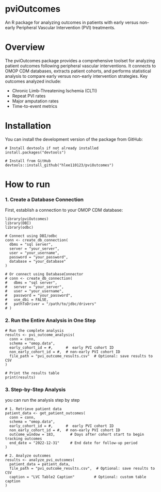 # pviOutcomes
An R package for analyzing outcomes in patients with early versus non-early Peripheral Vascular Intervention (PVI) treatments.
# Overview
The pviOutcomes package provides a comprehensive toolset for analyzing patient outcomes following peripheral vascular interventions. It connects to OMOP CDM databases, extracts patient cohorts, and performs statistical analysis to compare early versus non-early intervention strategies.
Key outcomes analyzed include:

* Chronic Limb-Threatening Ischemia (CLTI)
* Repeat PVI rates
* Major amputation rates
* Time-to-event metrics

# Installation
You can install the development version of the package from GitHub:

```{r}
# Install devtools if not already installed
install.packages("devtools")

# Install from GitHub
devtools::install_github("hlee110123/pviOutcomes")
```
# How to run

### 1. Create a Database Connection
First, establish a connection to your OMOP CDM database:

```{r}
library(pviOutcomes)
library(DBI)
library(odbc)

# Connect using DBI/odbc
conn <- create_db_connection(
  dbms = "sql server",
  server = "your_server",
  user = "your_username",
  password = "your_password",
  database = "your_database"
)

# Or connect using DatabaseConnector
# conn <- create_db_connection(
#   dbms = "sql server",
#   server = "your_server",
#   user = "your_username",
#   password = "your_password",
#   use_dbi = FALSE,
#   pathToDriver = "/path/to/jdbc/drivers"
# )
```
### 2. Run the Entire Analysis in One Step

```{r}
# Run the complete analysis
results <- pvi_outcome_analysis(
  conn = conn, 
  schema = "omop.data", 
  early_cohort_id = #,      #  early PVI cohort ID
  non_early_cohort_id = #,  # non-early PVI cohort ID
  file_path = "pvi_outcome_results.csv"  # Optional: save results to CSV
)

# Print the results table
print(results)
```

### 3. Step-by-Step Analysis
you can run the analysis step by step

```{r}
# 1. Retrieve patient data
patient_data <- get_patient_outcomes(
  conn = conn,
  schema = "omop.data",
  early_cohort_id = #,      #  early PVI cohort ID
  non_early_cohort_id = #,  # non-early PVI cohort ID
  outcome_window = 183,       # Days after cohort start to begin tracking outcomes
  end_date = "2022-12-31"     # End date for follow-up period
)

# 2. Analyze outcomes
results <- analyze_pvi_outcomes(
  patient_data = patient_data,
  file_path = "pvi_outcome_results.csv",  # Optional: save results to CSV
  caption = "LVC Table2 Caption"         # Optional: custom table caption
)
```
